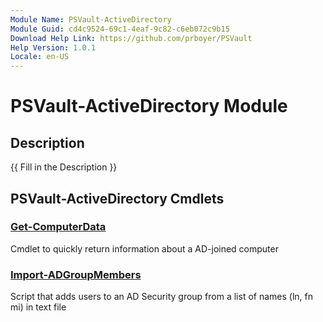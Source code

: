 ```yaml
---
Module Name: PSVault-ActiveDirectory
Module Guid: cd4c9524-69c1-4eaf-9c82-c6eb072c9b15
Download Help Link: https://github.com/prboyer/PSVault
Help Version: 1.0.1
Locale: en-US
---
```


# PSVault-ActiveDirectory Module
## Description
{{ Fill in the Description }}

## PSVault-ActiveDirectory Cmdlets
### [Get-ComputerData](Get-ComputerData.md)
Cmdlet to quickly return information about a AD-joined computer

### [Import-ADGroupMembers](Import-ADGroupMembers.md)
Script that adds users to an AD Security group from a list of names (ln, fn mi) in text file

